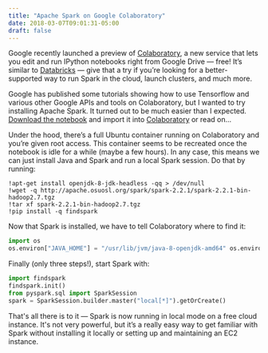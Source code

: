```yaml
---
title: "Apache Spark on Google Colaboratory"
date: 2018-03-07T09:01:31-05:00
draft: false
---
```


Google recently launched a preview of [Colaboratory](https://colab.research.google.com/), a new service that lets you edit and run IPython notebooks right from Google Drive — free! It’s similar to [Databricks](https://databricks.com/try-databricks) — give that a try if you’re looking for a better-supported way to run Spark in the cloud, launch clusters, and much more.

Google has published some tutorials showing how to use Tensorflow and various other Google APIs and tools on Colaboratory, but I wanted to try installing Apache Spark. It turned out to be much easier than I expected. [Download the notebook](https://drive.google.com/file/d/1mI1PnM7QDmXdMLQL79TrW1NA45gJ6I_L/view?usp=sharing) and import it into [Colaboratory](https://colab.research.google.com/) or read on...

Under the hood, there’s a full Ubuntu container running on Colaboratory and you’re given root access. This container seems to be recreated once the notebook is idle for a while (maybe a few hours). In any case, this means we can just install Java and Spark and run a local Spark session. Do that by running:

```console
!apt-get install openjdk-8-jdk-headless -qq > /dev/null
!wget -q http://apache.osuosl.org/spark/spark-2.2.1/spark-2.2.1-bin-hadoop2.7.tgz
!tar xf spark-2.2.1-bin-hadoop2.7.tgz
!pip install -q findspark
```
Now that Spark is installed, we have to tell Colaboratory where to find it:

```python
import os
os.environ["JAVA_HOME"] = "/usr/lib/jvm/java-8-openjdk-amd64" os.environ["SPARK_HOME"] = "/content/spark-2.2.1-bin-hadoop2.7"
```

Finally (only three steps!), start Spark with:

```python
import findspark
findspark.init()
from pyspark.sql import SparkSession
spark = SparkSession.builder.master("local[*]").getOrCreate()
```

That's all there is to it — Spark is now running in local mode on a free cloud instance. It's not very powerful, but it’s a really easy way to get familiar with Spark without installing it locally or setting up and maintaining an EC2 instance.
